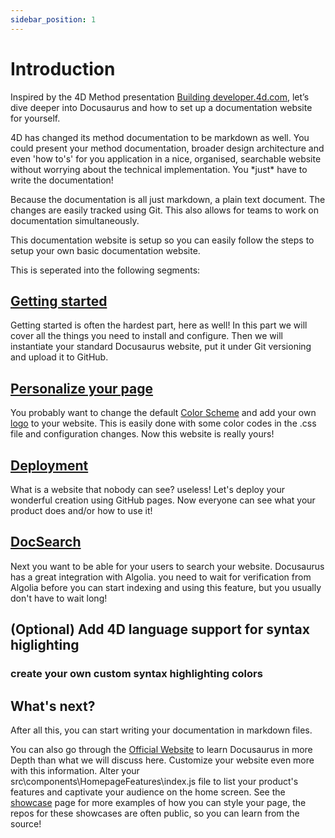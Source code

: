 ```yaml
---
sidebar_position: 1
---
```



# Introduction

Inspired by the 4D Method presentation [Building developer.4d.com](https://4dmethod.com/2021/01/21/february-3-meeting-building-developer-4d-com-a-markdown-based-documentation-site-arnaud-schmitt/), let’s dive deeper into Docusaurus and how to set up a documentation website for yourself.

4D has changed its method documentation to be markdown as well. You could present your method documentation, broader design architecture and even 'how to's' for you application in a nice, organised, searchable website without worrying about the technical implementation. You \*just\* have to write the documentation!

Because the documentation is all just markdown, a plain text document. The changes are easily tracked using Git. This also allows for teams to work on documentation simultaneously.

This documentation website is setup so you can easily follow the steps to setup your own basic documentation website.

This is seperated into the following segments:
## [Getting started](Getting%20started.md)
Getting started is often the hardest part, here as well! In this part we will cover all the things you need to install and configure. Then we will instantiate your standard Docusaurus website, put it under Git versioning and upload it to GitHub.

## [Personalize your page](./docs/Personalize_Your_Page)
You probably want to change the default [Color Scheme](Personalize_Your_Page/Color%20Scheme.md) and add your own [logo](Personalize_Your_Page/Logo.md) to your website. This is easily done with some color codes in the .css file and configuration changes. Now this website is really yours!
## [Deployment](Deployment.md)
What is a website that nobody can see? useless! Let's deploy your wonderful creation using GitHub pages. Now everyone can see what your product does and/or how to use it!

## [DocSearch](Algolia_search.md)
Next you want to be able for your users to search your website. Docusaurus has a great integration with Algolia. you need to wait for verification from Algolia before you can start indexing and using this feature, but you usually don't have to wait long!
##  (Optional) Add 4D language support for syntax higlighting

### create your own custom syntax highlighting colors
## What's next?
After all this, you can start writing your documentation in markdown files. 

You can also go through the [Official Website](https://docusaurus.io/) to learn Docusaurus in more Depth than what we will discuss here. Customize your website even more with this information. Alter your src\components\HomepageFeatures\index.js file to list your product's features and captivate your audience on the home screen. See the [showcase](https://docusaurus.io/showcase) page for more examples of how you can style your page, the repos for these showcases are often public, so you can learn from the source!